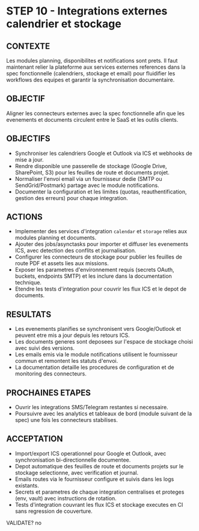 # STEP 10 - Integrations externes calendrier et stockage

## CONTEXTE
Les modules planning, disponibilites et notifications sont prets. Il faut maintenant relier la plateforme aux services externes references dans la spec fonctionnelle (calendriers, stockage et email) pour fluidifier les workflows des equipes et garantir la synchronisation documentaire.

## OBJECTIF
Aligner les connecteurs externes avec la spec fonctionnelle afin que les evenements et documents circulent entre le SaaS et les outils clients.

## OBJECTIFS
- Synchroniser les calendriers Google et Outlook via ICS et webhooks de mise a jour.
- Rendre disponible une passerelle de stockage (Google Drive, SharePoint, S3) pour les feuilles de route et documents projet.
- Normaliser l'envoi email via un fournisseur dedie (SMTP ou SendGrid/Postmark) partage avec le module notifications.
- Documenter la configuration et les limites (quotas, reauthentification, gestion des erreurs) pour chaque integration.

## ACTIONS
- Implementer des services d'integration `calendar` et `storage` relies aux modules planning et documents.
- Ajouter des jobs/asynctasks pour importer et diffuser les evenements ICS, avec detection des conflits et journalisation.
- Configurer les connecteurs de stockage pour publier les feuilles de route PDF et assets lies aux missions.
- Exposer les parametres d'environnement requis (secrets OAuth, buckets, endpoints SMTP) et les inclure dans la documentation technique.
- Etendre les tests d'integration pour couvrir les flux ICS et le depot de documents.

## RESULTATS
- Les evenements planifies se synchronisent vers Google/Outlook et peuvent etre mis a jour depuis les retours ICS.
- Les documents generes sont deposees sur l'espace de stockage choisi avec suivi des versions.
- Les emails emis via le module notifications utilisent le fournisseur commun et remontent les statuts d'envoi.
- La documentation detaille les procedures de configuration et de monitoring des connecteurs.

## PROCHAINES ETAPES
- Ouvrir les integrations SMS/Telegram restantes si necessaire.
- Poursuivre avec les analytics et tableaux de bord (module suivant de la spec) une fois les connecteurs stabilises.

## ACCEPTATION
- Import/export ICS operationnel pour Google et Outlook, avec synchronisation bi-directionnelle documentee.
- Depot automatique des feuilles de route et documents projets sur le stockage selectionne, avec verification et journal.
- Emails routes via le fournisseur configure et suivis dans les logs existants.
- Secrets et parametres de chaque integration centralises et proteges (env, vault) avec instructions de rotation.
- Tests d'integration couvrant les flux ICS et stockage executes en CI sans regression de couverture.

VALIDATE? no
